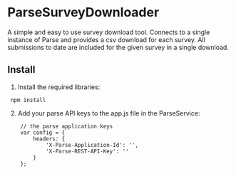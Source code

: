 # ParseSurveyDownloader
A simple and easy to use survey download tool. Connects to a single instance of Parse and provides 
a csv download for each survey. All submissions to date are included for the given survey in a 
single download.

## Install
1. Install the required libraries:

```
 npm install
```

2. Add your parse API keys to the app.js file in the ParseService:

```
    // the parse application keys
    var config = {
        headers: {
            'X-Parse-Application-Id': '',
            'X-Parse-REST-API-Key': ''
        }
    };
```

